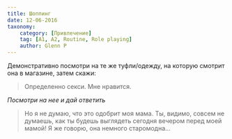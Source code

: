 ```yaml
---
title: Шоппинг
date: 12-06-2016
taxonomy:
    category: [Привлечение]
	tag: [A1, A2, Routine, Role playing]
	author: Glenn P
---
```


Демонстративно посмотри на те же туфли/одежду, на которую смотрит она в магазине, затем скажи:

> Определенно секси. Мне нравится.

*Посмотри на нее и дай ответить*

> Но я не думаю, что это одобрит моя мама. Ты, видимо, совсем не думаешь, как ты будешь выглядеть сегодня вечером перед моей мамой! Я же говорю, она немного старомодна...